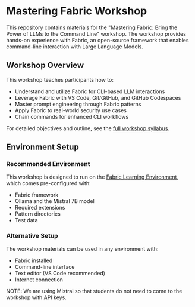 # Mastering Fabric Workshop

This repository contains materials for the "Mastering Fabric: Bring the Power of LLMs to the Command Line" workshop. The workshop provides hands-on experience with Fabric, an open-source framework that enables command-line interaction with Large Language Models.

## Workshop Overview

This workshop teaches participants how to:

- Understand and utilize Fabric for CLI-based LLM interactions
- Leverage Fabric with VS Code, Git/GitHub, and GitHub Codespaces
- Master prompt engineering through Fabric patterns
- Apply Fabric to real-world security use cases
- Chain commands for enhanced CLI workflows

For detailed objectives and outline, see the [full workshop syllabus](slides/Mastering_Fabric_Workshop.md).

## Environment Setup

### Recommended Environment

This workshop is designed to run on the [Fabric Learning Environment](https://github.com/Resistor52/fabric-course-vm), which comes pre-configured with:

- Fabric framework
- Ollama and the Mistral 7B model
- Required extensions
- Pattern directories
- Test data

### Alternative Setup

The workshop materials can be used in any environment with:

- Fabric installed
- Command-line interface
- Text editor (VS Code recommended)
- Internet connection

NOTE: We are using Mistral so that students do not need to come to the workshop with API keys.